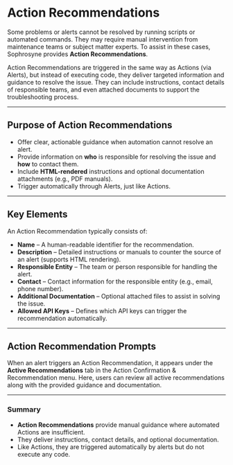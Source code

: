 # Action Recommendations

Some problems or alerts cannot be resolved by running scripts or automated commands. They may require manual intervention from maintenance teams or subject matter experts. To assist in these cases, Sophrosyne provides **Action Recommendations**.

Action Recommendations are triggered in the same way as Actions (via Alerts), but instead of executing code, they deliver targeted information and guidance to resolve the issue. They can include instructions, contact details of responsible teams, and even attached documents to support the troubleshooting process.

---

## Purpose of Action Recommendations

- Offer clear, actionable guidance when automation cannot resolve an alert.  
- Provide information on **who** is responsible for resolving the issue and **how** to contact them.  
- Include **HTML-rendered** instructions and optional documentation attachments (e.g., PDF manuals).  
- Trigger automatically through Alerts, just like Actions.

---

## Key Elements

An Action Recommendation typically consists of:

- **Name** – A human-readable identifier for the recommendation.
- **Description** – Detailed instructions or manuals to counter the source of an alert (supports HTML rendering).
- **Responsible Entity** – The team or person responsible for handling the alert.
- **Contact** – Contact information for the responsible entity (e.g., email, phone number).
- **Additional Documentation** – Optional attached files to assist in solving the issue.
- **Allowed API Keys** – Defines which API keys can trigger the recommendation automatically.

---

## Action Recommendation Prompts

When an alert triggers an Action Recommendation, it appears under the **Active Recommendations** tab in the Action Confirmation & Recommendation menu. Here, users can review all active recommendations along with the provided guidance and documentation.

---

### Summary

- **Action Recommendations** provide manual guidance where automated Actions are insufficient.  
- They deliver instructions, contact details, and optional documentation.  
- Like Actions, they are triggered automatically by alerts but do not execute any code.  
